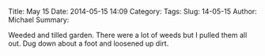 Title: May 15
Date: 2014-05-15 14:09
Category:
Tags:
Slug: 14-05-15
Author: Michael
Summary:

Weeded and tilled garden.  There were a lot of weeds but I pulled them all
out.  Dug down about a foot and loosened up dirt.
